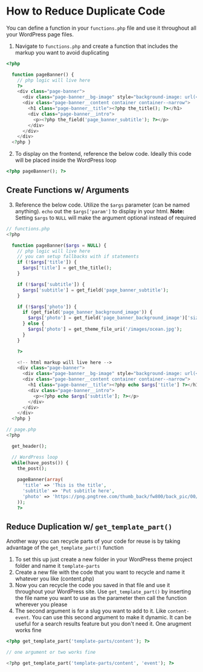 # How to Reduce Duplicate Code

You can define a function in your `functions.php` file and use it throughout all your WordPress page files.

1. Navigate to `functions.php` and create a function that includes the markup you want to avoid duplicating

```php
<?php

  function pageBanner() {
    // php logic will live here
    ?>
    <div class="page-banner">
      <div class="page-banner__bg-image" style="background-image: url(<?php $pageBannerImage = get_field('page_banner_background_image'); echo $pageBannerImage['sizes']['pageBanner'] ?>);"></div>
      <div class="page-banner__content container container--narrow">
        <h1 class="page-banner__title"><?php the_title(); ?></h1>
        <div class="page-banner__intro">
          <p><?php the_field('page_banner_subtitle'); ?></p>
        </div>
      </div>
    </div>
  <?php }
```

2. To display on the frontend, reference the below code. Ideally this code will be placed inside the WordPress loop
```php
<?php pageBanner(); ?>
```

## Create Functions w/ Arguments

3. Reference the below code. Utilize the `$args` parameter (can be named anything). `echo` out the `$args['param']` to display in your html. **Note:** Setting `$args` to `NULL` will make the argument optional instead of required

```php
// functions.php
<?php

  function pageBanner($args = NULL) {
    // php logic will live here
    // you can setup fallbacks with if statements
    if (!$args['title']) {
      $args['title'] = get_the_title();
    }

    if (!$args['subtitle']) {
      $args['subtitle'] = get_field('page_banner_subtitle');
    }

    if (!$args['photo']) {
      if (get_field('page_banner_background_image')) {
        $args['photo'] = get_field('page_banner_background_image')['sizes']['pageBanner'];
      } else {
        $args['photo'] = get_theme_file_uri('/images/ocean.jpg');
      }
    }

    ?>

    <!-- html markup will live here -->
    <div class="page-banner">
      <div class="page-banner__bg-image" style="background-image: url(<?php echo $args['photo']; ?>);"></div>
      <div class="page-banner__content container container--narrow">
        <h1 class="page-banner__title"><?php echo $args['title'] ?></h1>
        <div class="page-banner__intro">
          <p><?php echo $args['subtitle']; ?></p>
        </div>
      </div>
    </div>
  <?php }
```

```php
// page.php
<?php

  get_header();

  // WordPress loop
  while(have_posts()) {
    the_post();
    
    pageBanner(array(
      'title' => 'This is the title',
      'subtitle' => 'Put subtitle here',
      'photo' => 'https://png.pngtree.com/thumb_back/fw800/back_pic/00/06/31/695628f664c006c.jpg'
    ));
    ?>
```

## Reduce Duplication w/ `get_template_part()`

Another way you can recycle parts of your code for reuse is by taking advantage of the `get_template_part()` function

1. To set this up just create a new folder in your WordPress theme project folder and name it `template-parts`
2. Create a new file with the code that you want to recycle and name it whatever you like (content.php)
3. Now you can recycle the code you saved in that file and use it throughout your WordPress site. Use `get_template_part()` by inserting the file name you want to use as the parameter then call the function wherever you please
4. The second argument is for a slug you want to add to it. Like `content-event`. You can use this second argument to make it dynamic. It can be useful for a search results feature but you don't need it. One arugment works fine

```php
<?php get_template_part('template-parts/content'); ?>

// one argument or two works fine

<?php get_template_part('template-parts/content', 'event'); ?>
```
